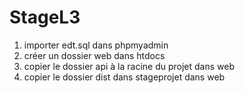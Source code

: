 # StageL3

 1. importer edt.sql dans phpmyadmin 
 2. créer un dossier web dans htdocs 
 3. copier le dossier api à la racine du projet dans web 
 4. copier le dossier dist dans stageprojet dans web